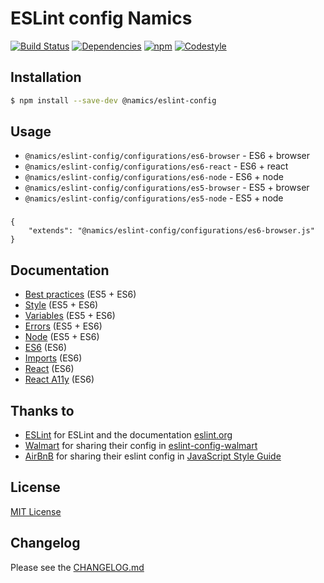 # ESLint config Namics

[![Build Status](https://img.shields.io/travis/namics/eslint-config-namics/master.svg)](https://travis-ci.org/namics/eslint-config-namics)
[![Dependencies](https://img.shields.io/david/namics/eslint-config-namics/master.svg)](https://david-dm.org/namics/eslint-config-namics)
[![npm](https://img.shields.io/npm/v/@namics/eslint-config.svg)](https://www.npmjs.com/package/@namics/eslint-config)
[![Codestyle](https://img.shields.io/badge/codestyle-namics-green.svg)](https://github.com/namics/eslint-config-namics)

## Installation
```bash
$ npm install --save-dev @namics/eslint-config
```


## Usage
- `@namics/eslint-config/configurations/es6-browser` - ES6 + browser
- `@namics/eslint-config/configurations/es6-react` - ES6 + react
- `@namics/eslint-config/configurations/es6-node` - ES6 + node
- `@namics/eslint-config/configurations/es5-browser` - ES5 + browser
- `@namics/eslint-config/configurations/es5-node` - ES5 + node

###
```
{
	"extends": "@namics/eslint-config/configurations/es6-browser.js"
}
```

## Documentation
- [Best practices](https://github.com/namics/eslint-config-namics/blob/master/documentation/best-practices.md) (ES5 + ES6)
- [Style](https://github.com/namics/eslint-config-namics/blob/master/documentation/style.md) (ES5 + ES6)
- [Variables](https://github.com/namics/eslint-config-namics/blob/master/documentation/variables.md) (ES5 + ES6)
- [Errors](https://github.com/namics/eslint-config-namics/blob/master/documentation/errors.md) (ES5 + ES6)
- [Node](https://github.com/namics/eslint-config-namics/blob/master/documentation/node.md) (ES5 + ES6)
- [ES6](https://github.com/namics/eslint-config-namics/blob/master/documentation/es6.md) (ES6)
- [Imports](https://github.com/namics/eslint-config-namics/blob/master/documentation/imports.md) (ES6)
- [React](https://github.com/namics/eslint-config-namics/blob/master/documentation/react.md) (ES6)
- [React A11y](https://github.com/namics/eslint-config-namics/blob/master/documentation/react-a11y.md) (ES6)

## Thanks to
* [ESLint](https://github.com/eslint/eslint) for ESLint and the documentation [eslint.org](http://eslint.org/)
* [Walmart](https://github.com/walmartlabs) for sharing their config in [eslint-config-walmart](https://github.com/airbnb/javascript)
* [AirBnB](https://github.com/airbnb) for sharing their eslint config in [JavaScript Style Guide](https://github.com/walmartlabs/eslint-config-walmart)


## License
[MIT License](https://github.com/namics/eslint-config-namics/blob/master/LICENSE)


## Changelog

Please see the [CHANGELOG.md](https://github.com/namics/eslint-config-namics/blob/master/CHANGELOG.md)